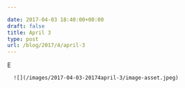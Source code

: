 ```yaml
---

date: 2017-04-03 18:40:00+00:00
draft: false
title: April 3
type: post
url: /blog/2017/4/april-3
---
```


E


  
      ![](/images/2017-04-03-20174april-3/image-asset.jpeg)

